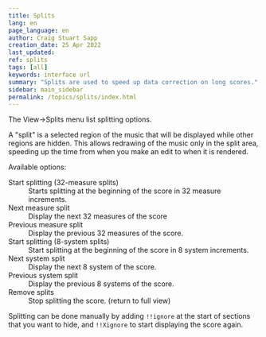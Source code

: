 ```yaml
---
title: Splits
lang: en
page_language: en
author: Craig Stuart Sapp
creation_date: 25 Apr 2022
last_updated:
ref: splits
tags: [all]
keywords: interface url
summary: "Splits are used to speed up data correction on long scores."
sidebar: main_sidebar
permalink: /topics/splits/index.html
---
```


The View&rarr;Splits menu list splitting options.

A "split" is a selected region of the music that will be displayed while
other regions are hidden.  This allows redrawing of the music only 
in the split area, speeding up the time from when you make an edit
to when it is rendered.

Available options:

<dl>

<dt> Start splitting (32-measure splits) </dt>
<dd> Starts splitting at the beginning of the score in 32 measure increments. </dd>

<dt> Next measure split </dt>
<dd> Display the next 32 measures of the score</dd>

<dt> Previous measure split </dt>
<dd> Display the previous 32 measures of the score. </dd>

<dt> Start splitting (8-system splits) </dt>
<dd> Start splitting at the beginning of the score in 8 system increments. </dd>

<dt> Next system split </dt>
<dd> Display the next 8 system of the score. </dd>

<dt> Previous system split </dt>
<dd> Display the previous 8 systems of the score. </dd>

<dt> Remove splits </dt>
<dd> Stop splitting the score. (return to full view)</dd>

</dl>


Splitting can be done manually by adding `!!ignore` at the start of sections
that you want to hide, and `!!Xignore` to start displaying the score again.



